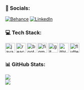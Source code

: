 ### 📱 Socials:
[![Behance](https://img.shields.io/badge/Behance-1769ff?logo=behance&logoColor=white)](https://www.behance.net/dharamaru1) [![LinkedIn](https://img.shields.io/badge/LinkedIn-%230077B5.svg?logo=linkedin&logoColor=white)](https://www.linkedin.com/in/dhara-maru/)

### 💻 Tech Stack:
<img src="https://cdn.jsdelivr.net/gh/devicons/devicon/icons/javascript/javascript-original.svg" height="30" alt="javascript logo"  />  <img src="https://cdn.jsdelivr.net/gh/devicons/devicon/icons/react/react-original.svg" height="30" alt="react logo"  />  <img src="https://cdn.jsdelivr.net/gh/devicons/devicon/icons/bootstrap/bootstrap-original.svg" height="30" alt="bootstrap logo"  />  <img src="https://cdn.jsdelivr.net/gh/devicons/devicon/icons/figma/figma-original.svg" height="30" alt="figma logo"  />  <img src="https://cdn.jsdelivr.net/gh/devicons/devicon/icons/git/git-original.svg" height="30" alt="git logo"  />  <img src="https://cdn.jsdelivr.net/gh/devicons/devicon/icons/mysql/mysql-original.svg" height="30" alt="mysql logo"  />  <img src="https://cdn.jsdelivr.net/gh/devicons/devicon/icons/flutter/flutter-original.svg" height="30" alt="flutter logo"  />

### 📊 GitHub Stats:
![](https://github-readme-stats.vercel.app/api?username=dhara-maru&theme=aura&hide_border=false&include_all_commits=true&count_private=true)<br/>
![](https://github-readme-streak-stats.herokuapp.com/?user=dhara-maru&theme=aura&hide_border=false)<br/>

